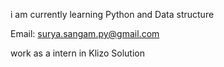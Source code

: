 i am currently learning Python and Data structure

Email: surya.sangam.py@gmail.com

work as a intern in Klizo Solution


